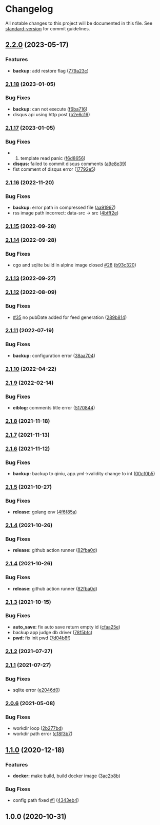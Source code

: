 # Changelog

All notable changes to this project will be documented in this file. See [standard-version](https://github.com/conventional-changelog/standard-version) for commit guidelines.

## [2.2.0](https://github.com/eiblog/eiblog/compare/v2.1.18...v2.2.0) (2023-05-17)


### Features

* **backup:** add restore flag ([779a23c](https://github.com/eiblog/eiblog/commit/779a23cb75ab5059826370d08b754569a4af4aea))

### [2.1.18](https://github.com/eiblog/eiblog/compare/v2.1.17...v2.1.18) (2023-01-05)


### Bug Fixes

* **backup:** can not execute ([f6ba716](https://github.com/eiblog/eiblog/commit/f6ba716f554cfb638752875c4842e4ffb1b7e9a6))
* disqus api using http post ([b2e6c16](https://github.com/eiblog/eiblog/commit/b2e6c168c5f63b29cf5c2884e04dd99caa677bc0))

### [2.1.17](https://github.com/eiblog/eiblog/compare/v2.1.16...v2.1.17) (2023-01-05)


### Bug Fixes

* 1. template read panic ([f6d8656](https://github.com/eiblog/eiblog/commit/f6d8656c83591584581383643d109611d7ed2caa))
* **disqus:** failed to commit disqus comments ([a9e8e39](https://github.com/eiblog/eiblog/commit/a9e8e39d342488ec46175997f3df9ab109f2fecf))
* fist comment of disqus error ([17792e5](https://github.com/eiblog/eiblog/commit/17792e5a7edb7e84623d9307555e7983ba306565))

### [2.1.16](https://github.com/eiblog/eiblog/compare/v2.1.15...v2.1.16) (2022-11-20)


### Bug Fixes

* **backup:** error path in compressed file ([aa91997](https://github.com/eiblog/eiblog/commit/aa91997c0caca27e9979692879f8877765dabd9d))
* rss image path incorrect: data-src -> src ([4bfff2e](https://github.com/eiblog/eiblog/commit/4bfff2e5e9b0efb4112a5f2f6bc55eebcef1c6eb))

### [2.1.15](https://github.com/eiblog/eiblog/compare/v2.1.14...v2.1.15) (2022-09-28)

### [2.1.14](https://github.com/eiblog/eiblog/compare/v2.1.13...v2.1.14) (2022-09-28)


### Bug Fixes

* cgo and sqlite build in alpine image closed [#28](https://github.com/eiblog/eiblog/issues/28) ([b93c320](https://github.com/eiblog/eiblog/commit/b93c320987a936db6e5ca50c547022de9ab9a0f1))

### [2.1.13](https://github.com/eiblog/eiblog/compare/v2.1.12...v2.1.13) (2022-09-27)

### [2.1.12](https://github.com/eiblog/eiblog/compare/v2.1.11...v2.1.12) (2022-08-09)


### Bug Fixes

* [#35](https://github.com/eiblog/eiblog/issues/35) no pubDate added for feed generation ([289b814](https://github.com/eiblog/eiblog/commit/289b8145bcdabd0060c9a0d5f40f5df69d3882d3))

### [2.1.11](https://github.com/eiblog/eiblog/compare/v2.1.10...v2.1.11) (2022-07-19)


### Bug Fixes

* **backup:** configuration error ([38aa704](https://github.com/eiblog/eiblog/commit/38aa704198070d3e1436b230b40b1deb3e94c5ac))

### [2.1.10](https://github.com/eiblog/eiblog/compare/v2.1.9...v2.1.10) (2022-04-22)

### [2.1.9](https://github.com/eiblog/eiblog/compare/v2.1.8...v2.1.9) (2022-02-14)


### Bug Fixes

* **eiblog:** comments title error ([5170844](https://github.com/eiblog/eiblog/commit/517084462336ce01c3f79099c1e54297979f5877))

### [2.1.8](https://github.com/eiblog/eiblog/compare/v2.1.7...v2.1.8) (2021-11-18)

### [2.1.7](https://github.com/eiblog/eiblog/compare/v2.1.6...v2.1.7) (2021-11-13)

### [2.1.6](https://github.com/eiblog/eiblog/compare/v2.1.5...v2.1.6) (2021-11-12)


### Bug Fixes

* **backup:** backup to qiniu, app.yml->validity change to int ([00cf0b5](https://github.com/eiblog/eiblog/commit/00cf0b5c9f787f3f45f1747b7cb1742c417c6dd6))

### [2.1.5](https://github.com/eiblog/eiblog/compare/v2.1.4...v2.1.5) (2021-10-27)


### Bug Fixes

* **release:** golang env ([4f6f85a](https://github.com/eiblog/eiblog/commit/4f6f85a85ae56849c49e91d76bbbce1790f16e29))

### [2.1.4](https://github.com/eiblog/eiblog/compare/v2.1.3...v2.1.4) (2021-10-26)


### Bug Fixes

* **release:** github action runner ([82fba0d](https://github.com/eiblog/eiblog/commit/82fba0ddb47c1f66cb659f775c120c08dd2b4447))

### [2.1.4](https://github.com/eiblog/eiblog/compare/v2.1.3...v2.1.4) (2021-10-26)


### Bug Fixes

* **release:** github action runner ([82fba0d](https://github.com/eiblog/eiblog/commit/82fba0ddb47c1f66cb659f775c120c08dd2b4447))

### [2.1.3](https://github.com/eiblog/eiblog/compare/v2.1.2...v2.1.3) (2021-10-15)


### Bug Fixes

* **auto_save:** fix auto save return empty id ([cfaa25e](https://github.com/eiblog/eiblog/commit/cfaa25e1239aba580e0718d40f1a2bf31158b217))
* backup app judge db driver ([78f5bfc](https://github.com/eiblog/eiblog/commit/78f5bfc1ce017bf77a7442f40963a706e608df51))
* **pwd:** fix init pwd ([7d04b8f](https://github.com/eiblog/eiblog/commit/7d04b8f5c0846bcd0c7e07d0fc3704a535f6360a))

### [2.1.2](https://github.com/eiblog/eiblog/compare/v2.1.1...v2.1.2) (2021-07-27)

### [2.1.1](https://github.com/eiblog/eiblog/compare/v2.1.0...v2.1.1) (2021-07-27)


### Bug Fixes

* sqlite error ([e2046d0](https://github.com/eiblog/eiblog/commit/e2046d0d39d9914473fe7b8fae3b18246ed133ce))

### [2.0.6](https://github.com/eiblog/eiblog/compare/v2.0.5...v2.0.6) (2021-05-08)


### Bug Fixes

* workdir loop ([2b277bd](https://github.com/eiblog/eiblog/commit/2b277bd90188d53b90fddd0f6a8edad00f888f53))
* workdir path error ([c18f3b7](https://github.com/eiblog/eiblog/commit/c18f3b7da96e3181b40867a88f9c8cad042d2f44))

## [1.1.0](https://github.com/deepzz0/appdemo/compare/v1.0.0...v1.1.0) (2020-12-18)


### Features

* **docker:** make build, build docker image ([3ac2b8b](https://github.com/deepzz0/appdemo/commit/3ac2b8b2efadf024dfcf58e7ef8341b1a89cf1b1))


### Bug Fixes

* config path fixed [#1](https://github.com/deepzz0/appdemo/issues/1) ([4343eb4](https://github.com/deepzz0/appdemo/commit/4343eb44e8fffc6825be57393e024c75c4f68b7b))

## 1.0.0 (2020-10-31)
